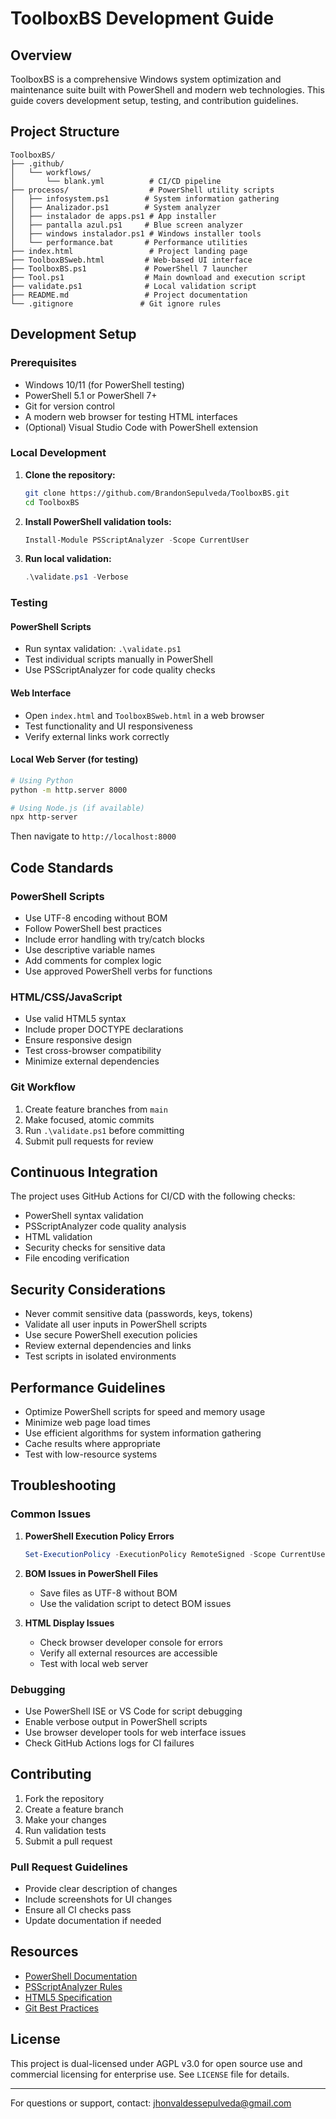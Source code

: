 # ToolboxBS Development Guide

## Overview
ToolboxBS is a comprehensive Windows system optimization and maintenance suite built with PowerShell and modern web technologies. This guide covers development setup, testing, and contribution guidelines.

## Project Structure

```
ToolboxBS/
├── .github/
│   └── workflows/
│       └── blank.yml          # CI/CD pipeline
├── procesos/                  # PowerShell utility scripts
│   ├── infosystem.ps1        # System information gathering
│   ├── Analizador.ps1        # System analyzer
│   ├── instalador de apps.ps1 # App installer
│   ├── pantalla azul.ps1     # Blue screen analyzer
│   ├── windows instalador.ps1 # Windows installer tools
│   └── performance.bat       # Performance utilities
├── index.html                 # Project landing page
├── ToolboxBSweb.html         # Web-based UI interface
├── ToolboxBS.ps1             # PowerShell 7 launcher
├── Tool.ps1                  # Main download and execution script
├── validate.ps1              # Local validation script
├── README.md                 # Project documentation
└── .gitignore               # Git ignore rules
```

## Development Setup

### Prerequisites
- Windows 10/11 (for PowerShell testing)
- PowerShell 5.1 or PowerShell 7+ 
- Git for version control
- A modern web browser for testing HTML interfaces
- (Optional) Visual Studio Code with PowerShell extension

### Local Development

1. **Clone the repository:**
   ```bash
   git clone https://github.com/BrandonSepulveda/ToolboxBS.git
   cd ToolboxBS
   ```

2. **Install PowerShell validation tools:**
   ```powershell
   Install-Module PSScriptAnalyzer -Scope CurrentUser
   ```

3. **Run local validation:**
   ```powershell
   .\validate.ps1 -Verbose
   ```

### Testing

#### PowerShell Scripts
- Run syntax validation: `.\validate.ps1`
- Test individual scripts manually in PowerShell
- Use PSScriptAnalyzer for code quality checks

#### Web Interface
- Open `index.html` and `ToolboxBSweb.html` in a web browser
- Test functionality and UI responsiveness
- Verify external links work correctly

#### Local Web Server (for testing)
```bash
# Using Python
python -m http.server 8000

# Using Node.js (if available)
npx http-server
```

Then navigate to `http://localhost:8000`

## Code Standards

### PowerShell Scripts
- Use UTF-8 encoding without BOM
- Follow PowerShell best practices
- Include error handling with try/catch blocks
- Use descriptive variable names
- Add comments for complex logic
- Use approved PowerShell verbs for functions

### HTML/CSS/JavaScript
- Use valid HTML5 syntax
- Include proper DOCTYPE declarations
- Ensure responsive design
- Test cross-browser compatibility
- Minimize external dependencies

### Git Workflow
1. Create feature branches from `main`
2. Make focused, atomic commits
3. Run `.\validate.ps1` before committing
4. Submit pull requests for review

## Continuous Integration

The project uses GitHub Actions for CI/CD with the following checks:
- PowerShell syntax validation
- PSScriptAnalyzer code quality analysis
- HTML validation
- Security checks for sensitive data
- File encoding verification

## Security Considerations

- Never commit sensitive data (passwords, keys, tokens)
- Validate all user inputs in PowerShell scripts
- Use secure PowerShell execution policies
- Review external dependencies and links
- Test scripts in isolated environments

## Performance Guidelines

- Optimize PowerShell scripts for speed and memory usage
- Minimize web page load times
- Use efficient algorithms for system information gathering
- Cache results where appropriate
- Test with low-resource systems

## Troubleshooting

### Common Issues

1. **PowerShell Execution Policy Errors**
   ```powershell
   Set-ExecutionPolicy -ExecutionPolicy RemoteSigned -Scope CurrentUser
   ```

2. **BOM Issues in PowerShell Files**
   - Save files as UTF-8 without BOM
   - Use the validation script to detect BOM issues

3. **HTML Display Issues**
   - Check browser developer console for errors
   - Verify all external resources are accessible
   - Test with local web server

### Debugging

- Use PowerShell ISE or VS Code for script debugging
- Enable verbose output in PowerShell scripts
- Use browser developer tools for web interface issues
- Check GitHub Actions logs for CI failures

## Contributing

1. Fork the repository
2. Create a feature branch
3. Make your changes
4. Run validation tests
5. Submit a pull request

### Pull Request Guidelines
- Provide clear description of changes
- Include screenshots for UI changes
- Ensure all CI checks pass
- Update documentation if needed

## Resources

- [PowerShell Documentation](https://docs.microsoft.com/powershell/)
- [PSScriptAnalyzer Rules](https://github.com/PowerShell/PSScriptAnalyzer)
- [HTML5 Specification](https://html.spec.whatwg.org/)
- [Git Best Practices](https://git-scm.com/doc)

## License

This project is dual-licensed under AGPL v3.0 for open source use and commercial licensing for enterprise use. See `LICENSE` file for details.

---

For questions or support, contact: jhonvaldessepulveda@gmail.com